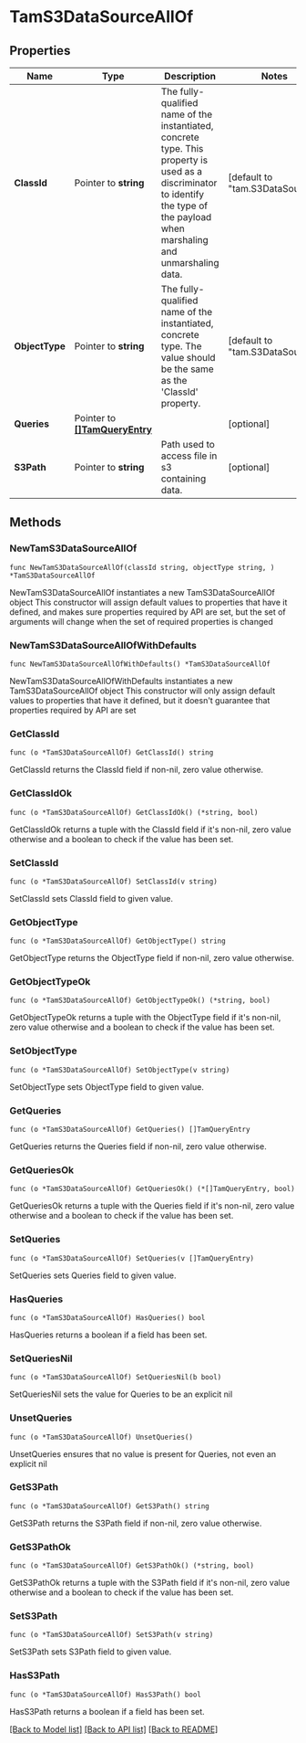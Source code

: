 # TamS3DataSourceAllOf

## Properties

Name | Type | Description | Notes
------------ | ------------- | ------------- | -------------
**ClassId** | Pointer to **string** | The fully-qualified name of the instantiated, concrete type. This property is used as a discriminator to identify the type of the payload when marshaling and unmarshaling data. | [default to "tam.S3DataSource"]
**ObjectType** | Pointer to **string** | The fully-qualified name of the instantiated, concrete type. The value should be the same as the &#39;ClassId&#39; property. | [default to "tam.S3DataSource"]
**Queries** | Pointer to [**[]TamQueryEntry**](TamQueryEntry.md) |  | [optional] 
**S3Path** | Pointer to **string** | Path used to access file in s3 containing data. | [optional] 

## Methods

### NewTamS3DataSourceAllOf

`func NewTamS3DataSourceAllOf(classId string, objectType string, ) *TamS3DataSourceAllOf`

NewTamS3DataSourceAllOf instantiates a new TamS3DataSourceAllOf object
This constructor will assign default values to properties that have it defined,
and makes sure properties required by API are set, but the set of arguments
will change when the set of required properties is changed

### NewTamS3DataSourceAllOfWithDefaults

`func NewTamS3DataSourceAllOfWithDefaults() *TamS3DataSourceAllOf`

NewTamS3DataSourceAllOfWithDefaults instantiates a new TamS3DataSourceAllOf object
This constructor will only assign default values to properties that have it defined,
but it doesn't guarantee that properties required by API are set

### GetClassId

`func (o *TamS3DataSourceAllOf) GetClassId() string`

GetClassId returns the ClassId field if non-nil, zero value otherwise.

### GetClassIdOk

`func (o *TamS3DataSourceAllOf) GetClassIdOk() (*string, bool)`

GetClassIdOk returns a tuple with the ClassId field if it's non-nil, zero value otherwise
and a boolean to check if the value has been set.

### SetClassId

`func (o *TamS3DataSourceAllOf) SetClassId(v string)`

SetClassId sets ClassId field to given value.


### GetObjectType

`func (o *TamS3DataSourceAllOf) GetObjectType() string`

GetObjectType returns the ObjectType field if non-nil, zero value otherwise.

### GetObjectTypeOk

`func (o *TamS3DataSourceAllOf) GetObjectTypeOk() (*string, bool)`

GetObjectTypeOk returns a tuple with the ObjectType field if it's non-nil, zero value otherwise
and a boolean to check if the value has been set.

### SetObjectType

`func (o *TamS3DataSourceAllOf) SetObjectType(v string)`

SetObjectType sets ObjectType field to given value.


### GetQueries

`func (o *TamS3DataSourceAllOf) GetQueries() []TamQueryEntry`

GetQueries returns the Queries field if non-nil, zero value otherwise.

### GetQueriesOk

`func (o *TamS3DataSourceAllOf) GetQueriesOk() (*[]TamQueryEntry, bool)`

GetQueriesOk returns a tuple with the Queries field if it's non-nil, zero value otherwise
and a boolean to check if the value has been set.

### SetQueries

`func (o *TamS3DataSourceAllOf) SetQueries(v []TamQueryEntry)`

SetQueries sets Queries field to given value.

### HasQueries

`func (o *TamS3DataSourceAllOf) HasQueries() bool`

HasQueries returns a boolean if a field has been set.

### SetQueriesNil

`func (o *TamS3DataSourceAllOf) SetQueriesNil(b bool)`

 SetQueriesNil sets the value for Queries to be an explicit nil

### UnsetQueries
`func (o *TamS3DataSourceAllOf) UnsetQueries()`

UnsetQueries ensures that no value is present for Queries, not even an explicit nil
### GetS3Path

`func (o *TamS3DataSourceAllOf) GetS3Path() string`

GetS3Path returns the S3Path field if non-nil, zero value otherwise.

### GetS3PathOk

`func (o *TamS3DataSourceAllOf) GetS3PathOk() (*string, bool)`

GetS3PathOk returns a tuple with the S3Path field if it's non-nil, zero value otherwise
and a boolean to check if the value has been set.

### SetS3Path

`func (o *TamS3DataSourceAllOf) SetS3Path(v string)`

SetS3Path sets S3Path field to given value.

### HasS3Path

`func (o *TamS3DataSourceAllOf) HasS3Path() bool`

HasS3Path returns a boolean if a field has been set.


[[Back to Model list]](../README.md#documentation-for-models) [[Back to API list]](../README.md#documentation-for-api-endpoints) [[Back to README]](../README.md)


